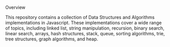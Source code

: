 Overview


This repository contains a collection of Data Structures and Algorithms implementations in Javascript. These implementations cover a wide range of topics, including linked list, string manipulation, recursion, binary search, linear search, arrays, hash structures, stack, queue, sorting algorithms, trie, tree structures, graph algorithms, and heap.
